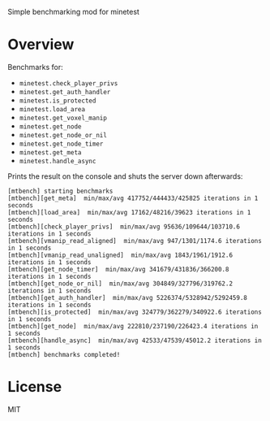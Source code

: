 
Simple benchmarking mod for minetest

# Overview

Benchmarks for:
* `minetest.check_player_privs`
* `minetest.get_auth_handler`
* `minetest.is_protected`
* `minetest.load_area`
* `minetest.get_voxel_manip`
* `minetest.get_node`
* `minetest.get_node_or_nil`
* `minetest.get_node_timer`
* `minetest.get_meta`
* `minetest.handle_async`


Prints the result on the console and shuts the server down afterwards:

```
[mtbench] starting benchmarks
[mtbench][get_meta]  min/max/avg 417752/444433/425825 iterations in 1 seconds
[mtbench][load_area]  min/max/avg 17162/48216/39623 iterations in 1 seconds
[mtbench][check_player_privs]  min/max/avg 95636/109644/103710.6 iterations in 1 seconds
[mtbench][vmanip_read_aligned]  min/max/avg 947/1301/1174.6 iterations in 1 seconds
[mtbench][vmanip_read_unaligned]  min/max/avg 1843/1961/1912.6 iterations in 1 seconds
[mtbench][get_node_timer]  min/max/avg 341679/431836/366200.8 iterations in 1 seconds
[mtbench][get_node_or_nil]  min/max/avg 304849/327796/319762.2 iterations in 1 seconds
[mtbench][get_auth_handler]  min/max/avg 5226374/5328942/5292459.8 iterations in 1 seconds
[mtbench][is_protected]  min/max/avg 324779/362279/340922.6 iterations in 1 seconds
[mtbench][get_node]  min/max/avg 222810/237190/226423.4 iterations in 1 seconds
[mtbench][handle_async]  min/max/avg 42533/47539/45012.2 iterations in 1 seconds
[mtbench] benchmarks completed!
```

# License

MIT
